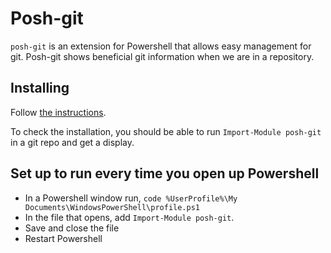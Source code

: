 # Posh-git

`posh-git` is an extension for Powershell that allows easy management for git. Posh-git shows beneficial git information when we are in a repository.

## Installing

Follow [the instructions](https://github.com/dahlbyk/posh-git#installation).

To check the installation, you should be able to run `Import-Module posh-git` in a git repo and get a display.

## Set up to run every time you open up Powershell

- In a Powershell window run, `code %UserProfile%\My Documents\WindowsPowerShell\profile.ps1`
- In the file that opens, add `Import-Module posh-git`.
- Save and close the file
- Restart Powershell
